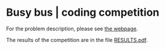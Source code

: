 # Busy bus | coding competition

For the problem description, please see [the webpage](https://verybusybus.wordpress.com/).

The results of the competition are in the file [RESULTS.pdf](https://github.com/busybus/2017/raw/master/RESULTS.pdf).
